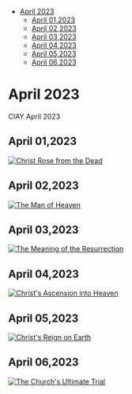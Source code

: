 <!-- toc -->

- [April 2023](#april-2023)
  * [April 01,2023](#april-012023)
  * [April 02,2023](#april-022023)
  * [April 03,2023](#april-032023)
  * [April 04,2023](#april-042023)
  * [April 05,2023](#april-052023)
  * [April 06,2023](#april-062023)

<!-- tocstop -->

# April 2023 #
CIAY April 2023

## April 01,2023 ##

[![Christ Rose from the Dead](https://raw.githubusercontent.com/fernal73/CIAY/main/April/jpgs/Day091.jpg)](https://youtu.be/Tj_ud1Z48Bg "Christ Rose from the Dead")

## April 02,2023 ##

[![The Man of Heaven](https://raw.githubusercontent.com/fernal73/CIAY/main/April/jpgs/Day092.jpg)](https://youtu.be/6h6nNB_DTss "The Man of Heaven")

## April 03,2023 ##

[![The Meaning of the Resurrection](https://raw.githubusercontent.com/fernal73/CIAY/main/April/jpgs/Day093.jpg)](https://youtu.be/HQ-0WYYmwJc "The Meaning of the Resurrection")

## April 04,2023 ##

[![Christ's Ascension into Heaven](https://raw.githubusercontent.com/fernal73/CIAY/main/April/jpgs/Day094.jpg)](https://youtu.be/p7np1ndthQ4 "Christ's Ascension into Heaven")

## April 05,2023 ##

[![Christ's Reign on Earth](https://raw.githubusercontent.com/fernal73/CIAY/main/April/jpgs/Day095.jpg)](https://youtu.be/cka4Rlaqnc0 "Christ's Reign on Earth")

## April 06,2023 ##

[![The Church's Ultimate Trial](https://raw.githubusercontent.com/fernal73/CIAY/main/April/jpgs/Day096.jpg)](https://youtu.be/TPFxg5qk2u4 "The Church's Ultimate Trial")
